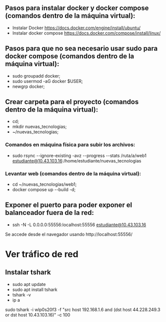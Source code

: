 
## Pasos para instalar docker y docker compose (comandos dentro de la máquina virtual):
- Instalar Docker https://docs.docker.com/engine/install/ubuntu/
- Instalar docker compose https://docs.docker.com/compose/install/linux/

## Pasos para que no sea necesario usar sudo para docker compose (comandos dentro de la máquina virtual):
- sudo groupadd docker;
- sudo usermod -aG docker $USER;
- newgrp docker;

## Crear carpeta para el proyecto (comandos dentro de la máquina virtual):
- cd;
- mkdir nuevas_tecnologias;
- ~/nuevas_tecnologias;

### Comandos en máquina física para subir los archivos:
- sudo rsync --ignore-existing -avz --progress --stats /ruta/a/web1 estudiante@10.43.103.16:/home/estudiante/nuevas_tecnologias

### Levantar web (comandos dentro de la máquina virtual):
- cd ~/nuevas_tecnologias/web1;
- docker compose up --build -d;

## Exponer el puerto para poder exponer el balanceador fuera de la red:
- ssh -N -L 0.0.0.0:55556:localhost:55556 estudiante@10.43.103.16

Se accede desde el navegador usando http://localhost:55556/

# Ver tráfico de red
## Instalar tshark
- sudo apt update
- sudo apt install tshark
- tshark -v
- ip a

sudo tshark -i wlp0s20f3 -f "src host 192.168.1.6 and (dst host 44.228.249.3 or dst host 10.43.103.16)" -c 100